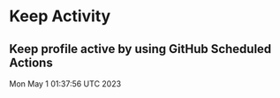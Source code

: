# Keep Activity 
Keep profile active by using GitHub Scheduled Actions
--- 
Mon May  1 01:37:56 UTC 2023